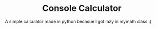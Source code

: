 <h1 align=center>Console Calculator</h1>

A simple calculator made in python becasue I got lazy in mymath class :)